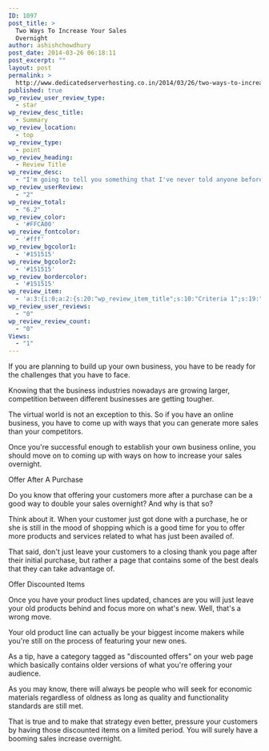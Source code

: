 ```yaml
---
ID: 1097
post_title: >
  Two Ways To Increase Your Sales
  Overnight
author: ashishchowdhury
post_date: 2014-03-26 06:18:11
post_excerpt: ""
layout: post
permalink: >
  http://www.dedicatedserverhosting.co.in/2014/03/26/two-ways-to-increase-your-sales-overnight/
published: true
wp_review_user_review_type:
  - star
wp_review_desc_title:
  - Summary
wp_review_location:
  - top
wp_review_type:
  - point
wp_review_heading:
  - Review Title
wp_review_desc:
  - "I'm going to tell you something that I've never told anyone before. I will not kill my sister. I will not kill my sister. I will not kill my sister. Like a sloth. I can do that. Cops, another community I'm not part of. I'm really more an apartment person."
wp_review_userReview:
  - "2"
wp_review_total:
  - "6.2"
wp_review_color:
  - '#FFCA00'
wp_review_fontcolor:
  - '#fff'
wp_review_bgcolor1:
  - '#151515'
wp_review_bgcolor2:
  - '#151515'
wp_review_bordercolor:
  - '#151515'
wp_review_item:
  - 'a:3:{i:0;a:2:{s:20:"wp_review_item_title";s:10:"Criteria 1";s:19:"wp_review_item_star";s:1:"8";}i:1;a:2:{s:20:"wp_review_item_title";s:10:"Criteria 2";s:19:"wp_review_item_star";s:3:"6.3";}i:2;a:2:{s:20:"wp_review_item_title";s:10:"Criteria 3";s:19:"wp_review_item_star";s:3:"4.2";}}'
wp_review_user_reviews:
  - "0"
wp_review_review_count:
  - "0"
Views:
  - "1"
---
```

If you are planning to build up your own business, you have to be  ready for the challenges that you have to face.

Knowing that the business industries nowadays are growing larger, competition between different businesses are getting tougher.

The virtual world is not an exception to this. So if you have an online business, you have to come up with ways that you can generate more sales than your competitors.

Once you're successful enough to establish your own business online, you should move on to coming up with ways on how to increase your sales overnight. 

Offer After A Purchase 

Do you know that offering your customers more after a purchase can be a good way to double your sales overnight? And why is that so?

Think about it. When your customer just got done with a purchase, he or she is still in the mood of shopping which is a good time for you to offer more products and services related to what has just been availed of.

That said, don't just leave your customers to a closing thank you page after their initial purchase, but rather a page that contains some of the best deals that they can take advantage of. 

Offer Discounted Items 

Once you have your product lines updated, chances are you will just leave your old products behind and focus more on what's new. Well, that's a wrong move.

Your old product line can actually be your biggest income makers while you're still on the process of featuring your new ones.

As a tip, have a category tagged as "discounted offers" on your web page which basically contains older versions of what you're offering your audience.

As you may know, there will always be people who will seek for economic materials regardless of oldness as long as quality and functionality standards are still met. 

That is true and to make that strategy even better, pressure your customers by having those discounted items on a limited period. You will surely have a booming sales increase overnight.